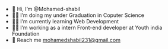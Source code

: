 - 👋 Hi, I’m @Mohamed-shabil
- 👨‍🎓 I’m doing my under Graduation in Coputer Science
- 👨‍💻 I’m currently learning Web Development
- 👩‍🔧 I’m working as a intern Front-end developer at Youth india Foundation
- 📱 Reach me <mohamedshabil231@gmail.com>
